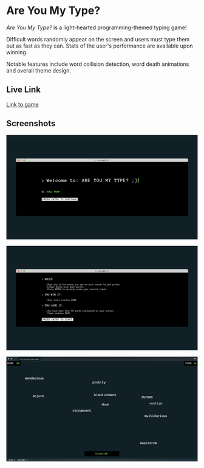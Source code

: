 # Are You My Type?
*Are You My Type?* is a light-hearted programming-themed typing game!

Difficult words randomly appear on the screen and users must type them out as fast as they can. Stats of the user's performance are available upon winning.

Notable features include word collision detection, word death animations and overall theme design.

## Live Link
[Link to game](https://are-you-my-type.netlify.app/)


## Screenshots
![screenshot of the homepage of the game](./extras/homepage.png)

![screenshot of the rules section of the game](./extras/rules.png)

![screenshot of the rules section of the game](./extras/words.png)
